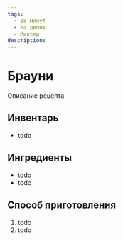 ```yaml
---
tags:
  - 15 минут
  - На двоих
  - Миксер
description:
---
```

# Брауни

Описание рецепта

## Инвентарь

- todo

## Ингредиенты

- todo
- todo

## Способ приготовления

1. todo
1. todo